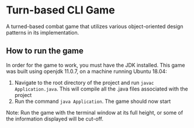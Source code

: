 # Turn-based CLI Game
A turned-based combat game that utilizes various object-oriented design patterns in its implementation.

## How to run the game
In order for the game to work, you must have the JDK installed. This game was built using openjdk 11.0.7, on a machine running Ubuntu 18.04:
1. Navigate to the root directory of the project and run `javac Application.java`. This will compile all the .java files associated with the project
2. Run the command `java Application`. The game should now start

Note: Run the game with the terminal window at its full height, or some of the information displayed will be cut-off.
